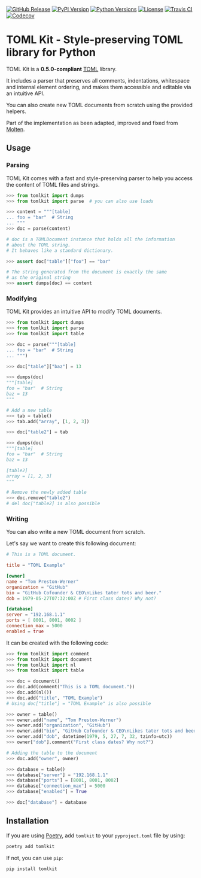 [![GitHub Release](https://img.shields.io/github/release/sdispater/tomlkit.svg)](https://github.com/sdispater/tomlkit/releases/)
[![PyPI Version](https://img.shields.io/pypi/v/tomlkit.svg)](https://pypi.python.org/pypi/tomlkit/)
[![Python Versions](https://img.shields.io/pypi/pyversions/tomlkit.svg)](https://pypi.python.org/pypi/tomlkit/)
[![License](https://img.shields.io/github/license/sdispater/tomlkit.svg)](https://github.com/sdispater/tomlkit/blob/master/LICENSE)
[![Travis CI](https://img.shields.io/travis/com/sdispater/tomlkit.svg)](https://travis-ci.com/sdispater/tomlkit)
[![Codecov](https://img.shields.io/codecov/c/github/sdispater/tomlkit/master.svg)](https://codecov.io/gh/sdispater/tomlkit)


# TOML Kit - Style-preserving TOML library for Python

TOML Kit is a **0.5.0-compliant** [TOML](https://github.com/toml-lang/toml) library.

It includes a parser that preserves all comments, indentations, whitespace and internal element ordering,
and makes them accessible and editable via an intuitive API.

You can also create new TOML documents from scratch using the provided helpers.

Part of the implementation as been adapted, improved and fixed from [Molten](https://github.com/LeopoldArkham/Molten).

## Usage

### Parsing

TOML Kit comes with a fast and style-preserving parser to help you access
the content of TOML files and strings.

```python
>>> from tomlkit import dumps
>>> from tomlkit import parse  # you can also use loads

>>> content = """[table]
... foo = "bar"  # String
... """
>>> doc = parse(content)

# doc is a TOMLDocument instance that holds all the information
# about the TOML string.
# It behaves like a standard dictionary.

>>> assert doc["table"]["foo"] == "bar"

# The string generated from the document is exactly the same
# as the original string
>>> assert dumps(doc) == content
```

### Modifying

TOML Kit provides an intuitive API to modify TOML documents.

```python
>>> from tomlkit import dumps
>>> from tomlkit import parse
>>> from tomlkit import table

>>> doc = parse("""[table]
... foo = "bar"  # String
... """)

>>> doc["table"]["baz"] = 13

>>> dumps(doc)
"""[table]
foo = "bar"  # String
baz = 13
"""

# Add a new table
>>> tab = table()
>>> tab.add("array", [1, 2, 3])

>>> doc["table2"] = tab

>>> dumps(doc)
"""[table]
foo = "bar"  # String
baz = 13

[table2]
array = [1, 2, 3]
"""

# Remove the newly added table
>>> doc.remove("table2")
# del doc["table2] is also possible
```

### Writing

You can also write a new TOML document from scratch.

Let's say we want to create this following document:

```toml
# This is a TOML document.

title = "TOML Example"

[owner]
name = "Tom Preston-Werner"
organization = "GitHub"
bio = "GitHub Cofounder & CEO\nLikes tater tots and beer."
dob = 1979-05-27T07:32:00Z # First class dates? Why not?

[database]
server = "192.168.1.1"
ports = [ 8001, 8001, 8002 ]
connection_max = 5000
enabled = true
```

It can be created with the following code:

```python
>>> from tomlkit import comment
>>> from tomlkit import document
>>> from tomlkit import nl
>>> from tomlkit import table

>>> doc = document()
>>> doc.add(comment("This is a TOML document."))
>>> doc.add(nl())
>>> doc.add("title", "TOML Example")
# Using doc["title"] = "TOML Example" is also possible

>>> owner = table()
>>> owner.add("name", "Tom Preston-Werner")
>>> owner.add("organization", "GitHub")
>>> owner.add("bio", "GitHub Cofounder & CEO\nLikes tater tots and beer.")
>>> owner.add("dob", datetime(1979, 5, 27, 7, 32, tzinfo=utc))
>>> owner["dob"].comment("First class dates? Why not?")

# Adding the table to the document
>>> doc.add("owner", owner)

>>> database = table()
>>> database["server"] = "192.168.1.1"
>>> database["ports"] = [8001, 8001, 8002]
>>> database["connection_max"] = 5000
>>> database["enabled"] = True

>>> doc["database"] = database
```


## Installation

If you are using [Poetry](https://poetry.eustace.io),
add `tomlkit` to your `pyproject.toml` file by using:

```bash
poetry add tomlkit
```

If not, you can use `pip`:

```bash
pip install tomlkit
```
